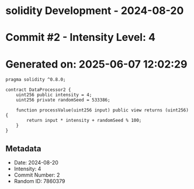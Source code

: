﻿# solidity Development - 2024-08-20
# Commit #2 - Intensity Level: 4
# Generated on: 2025-06-07 12:02:29
```solidity
pragma solidity ^0.8.0;

contract DataProcessor2 {
    uint256 public intensity = 4;
    uint256 private randomSeed = 533386;

    function processValue(uint256 input) public view returns (uint256) {
        return input * intensity + randomSeed % 100;
    }
}
```
## Metadata
- Date: 2024-08-20
- Intensity: 4
- Commit Number: 2
- Random ID: 7860379
